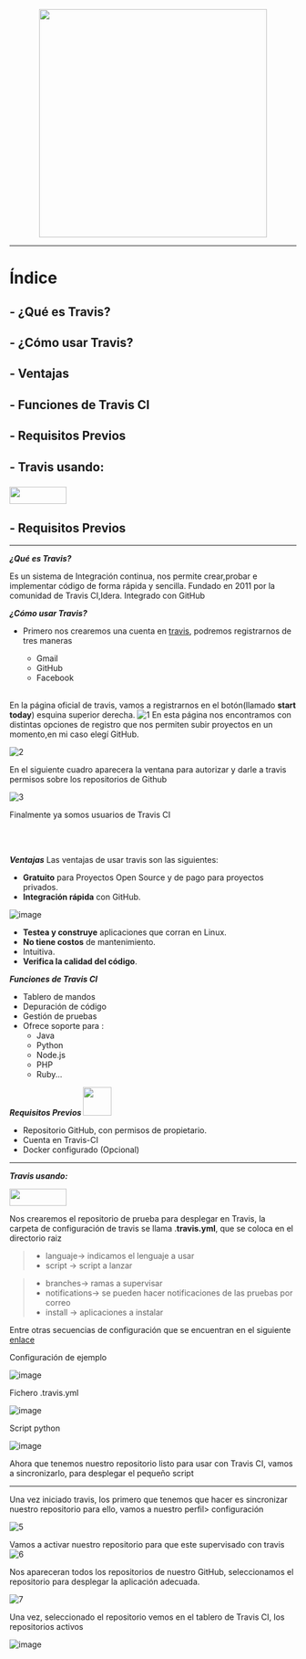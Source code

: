 <p align="center"><img src="https://user-images.githubusercontent.com/73592097/152687804-e294d7e9-9e97-4c92-b07d-c681542591d0.png" height="400px"></p>


<hr/>

# Índice #

## - ¿Qué es Travis? ##
## - ¿Cómo usar Travis? ##
## - Ventajas ##
## - Funciones de Travis CI ##
## - Requisitos Previos ##
## - Travis usando: ##
### <img src="https://user-images.githubusercontent.com/73592097/152375522-7d9ee0ad-57af-453e-ba14-9821bf6619c9.png" width="100px" height="30px"/> ###
## - Requisitos Previos ##
<hr/>


***¿Qué es Travis?***

Es un sistema de Integración continua, nos permite crear,probar e implementar código de forma rápida y sencilla. Fundado en 2011 por la comunidad de Travis CI,Idera. Integrado con GitHub 

***¿Cómo usar Travis?***
- Primero nos crearemos una cuenta en [travis](https://www.travis-ci.com/), podremos registrarnos de tres maneras

  * Gmail
  * GitHub
  * Facebook

  <br/>
En la página oficial de travis, vamos a registrarnos en el botón(llamado  **start today**) esquina superior derecha. 
 ![1](https://user-images.githubusercontent.com/73592097/152692062-6c763441-3f10-401b-85c4-9b7fdcddc5fa.PNG)
En esta página nos encontramos con distintas opciones de registro que nos permiten subir proyectos en un momento,en mi caso elegí GitHub.

![2](https://user-images.githubusercontent.com/73592097/152692485-a8a780db-cf08-4ba0-89f2-5d5df4e8c186.PNG)

En el siguiente cuadro aparecera la ventana para autorizar y darle a travis permisos sobre los repositorios de Github

![3](https://user-images.githubusercontent.com/73592097/152692585-c7bea93b-ef7a-49db-8bab-07b28718d065.PNG)

Finalmente ya somos usuarios de Travis CI

<br/>
<br/>


***Ventajas***
Las ventajas de usar travis son las siguientes:
 - **Gratuito** para Proyectos Open Source y de pago para proyectos privados.
 -  **Integración rápida** con GitHub.

![image](https://user-images.githubusercontent.com/73592097/152353373-40d925e8-b3c3-46c6-be1f-0946334018f2.png)

 -  **Testea y construye** aplicaciones que corran en Linux.
 -  **No tiene costos** de mantenimiento.
 -  Intuitiva.
 -  **Verifica la calidad del código**.

***Funciones de Travis CI***

- Tablero de mandos
- Depuración de código
- Gestión de pruebas
- Ofrece soporte para :
  -  Java
  -  Python
  -  Node.js
  -  PHP
  -  Ruby...

***Requisitos Previos <img src="https://user-images.githubusercontent.com/73592097/152683389-1050ea2e-94fd-490b-a62f-ff1b3bd328e2.png" width="50px" height="50px"/>***
- Repositorio GitHub, con permisos de propietario.
- Cuenta en Travis-CI
- Docker configurado (Opcional)

<hr/>

***Travis usando:***


****<img src="https://user-images.githubusercontent.com/73592097/152375522-7d9ee0ad-57af-453e-ba14-9821bf6619c9.png" width="100px" height="30px"/>****

Nos crearemos el repositorio de prueba para desplegar en Travis, la carpeta de configuración de travis se llama .**travis.yml**, que se coloca en el directorio raiz

> - languaje-> indicamos el lenguaje a usar
> - script -> script a lanzar 

> - branches-> ramas a supervisar 
> - notifications-> se pueden hacer notificaciones de las pruebas por correo
> - install -> aplicaciones a instalar

Entre otras secuencias de configuración que se encuentran en el siguiente [enlace](https://docs.travis-ci.com/user/job-lifecycle/)

Configuración de ejemplo

![image](https://user-images.githubusercontent.com/73592097/152694374-070ebf95-9299-4942-b33d-6ca307352106.png)

Fichero .travis.yml

![image](https://user-images.githubusercontent.com/73592097/152694406-82376921-6f33-49c7-9ebe-332a4785c23a.png)

Script python 

![image](https://user-images.githubusercontent.com/73592097/152694422-055b0f6f-04d4-44bd-a21c-eb8b8e18c11c.png)

Ahora que tenemos nuestro repositorio listo para usar con Travis CI, vamos a sincronizarlo, para desplegar el pequeño script
<hr/>


Una vez iniciado travis, los primero que tenemos que hacer es sincronizar nuestro repositorio para ello, vamos a nuestro perfil> configuración

![5](https://user-images.githubusercontent.com/73592097/152693144-a6eda9ac-8b6f-4c9e-8d6a-e560a264bed7.PNG)

Vamos a activar nuestro repositorio para que este supervisado con travis
![6](https://user-images.githubusercontent.com/73592097/152693268-1f3545c5-88f8-4734-997b-919bcb309e8e.PNG)

Nos apareceran todos los repositorios de nuestro GitHub, seleccionamos el repositorio para desplegar la aplicación adecuada.

![7](https://user-images.githubusercontent.com/73592097/152693315-f288ed80-f8cc-40ff-8d14-14d3939e51c7.PNG)

Una vez, seleccionado el repositorio vemos en el tablero de Travis CI, los repositorios activos


![image](https://user-images.githubusercontent.com/73592097/152694879-faf7f5d8-a72c-46fb-b08f-1b28638bc19c.png)










